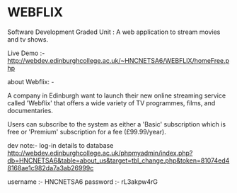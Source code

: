 # WEBFLIX
Software Development Graded Unit : A web application to stream movies and tv shows.

Live Demo :-  http://webdev.edinburghcollege.ac.uk/~HNCNETSA6/WEBFLIX/homeFree.php

about Webflix: -

A company in Edinburgh want to launch their new online streaming service called 'Webflix' that offers a wide variety of TV programmes, films, and documentaries.

Users can subscribe to the system as either a 'Basic' subscription which is free or 'Premium' subscription for a fee (£99.99/year).

dev note:- log-in details to database 
http://webdev.edinburghcollege.ac.uk/phpmyadmin/index.php?db=HNCNETSA6&table=about_us&target=tbl_change.php&token=81074ed48168ae1c982da7a3ab26999c

username :- HNCNETSA6
password :- rL3akpw4rG
